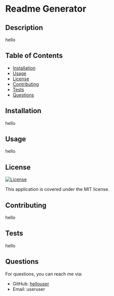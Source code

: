 # Readme Generator
  
  

  ## Description
  hello
  
  ## Table of Contents
  - [Installation](#installation)
  - [Usage](#usage)
  - [License](#license)
  - [Contributing](#contributing)
  - [Tests](#tests)
  - [Questions](#questions)
  
  ## Installation
  hello
  
  ## Usage
  hello
  
  ## License
  [![License](https://img.shields.io/badge/License-MIT-blue.svg)](https://opensource.org/licenses/MIT)
    
  This application is covered under the MIT license.
  
  ## Contributing
  hello
  
  ## Tests
  hello
  
  ## Questions
  For questions, you can reach me via:
  - GitHub: [hellouser](https://github.com/hellouser)
  - Email: useruser
  